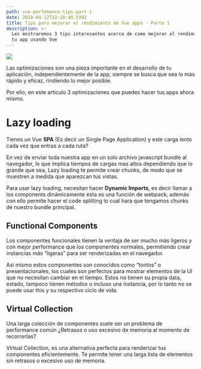 ```yaml
---
path: vue-perfomance-tips-part-1
date: 2020-04-12T22:28:40.539Z
title: Tips para mejorar el rendimiento de Vue apps - Parte 1
description: >-
  Les mostraremos 3 tips interesantes acerca de como mejorar el rendimiento de
  tu app usando Vue
---
```

![](/assets/thumbnail-vuejs.png)

Las optimizaciones son una pieza importante en el desarrollo de tu aplicación, independientemente de la app, siempre se busca que sea lo más rápido y eficaz, rindiendo lo mejor posible. 

Por ello, en este articulo 3 optimizaciones que puedes hacer tus apps ahora mismo.

# **Lazy loading**

Tienes un Vue **SPA** (Es decir un Single Page Application) y este carga lento cada vez que entras a cada ruta? 

En vez de enviar toda nuestra app en un solo archivo javascript bundle al navegador, lo que implica tiempos de cargas mas altos dependiendo que lo grande que sea, Lazy loading te permite crear chunks, de modo que se muestren a medida que aparezcan tus vistas.

Para usar lazy loading, necesitan hacer **Dynamic Imports**, es decir llamar a los components dinámicamente esta es una función de webpack, además con ello permite hacer el code splitting lo cual hara que tengamos chunks de nuestro bundle principal.

## Functional Components

Los componentes funcionales tienen la ventaja de ser mucho más ligeros y con mejor performance que los componentes normales, permitiendo crear instancias más “ligeras” para ser renderizadas en el navegador.

Así mismo estos componentes son conocidos como “tontos” o presentacionales, los cuales son perfectos para mostrar elementos de la UI que no necesitan cambiar en el tiempo. Estos no tienen su propia data, estado, tampoco tienen métodos o incluso una instancia, por lo tanto no se puede usar this y su respectivo ciclo de vida.

## Virtual Collection 

Una larga colección de componentes suele ser un problema de performance común ¿Retrasos o uso excesivo de memoria al momento de recorrerlas? 

Virtual Collection, es una alternativa perfecta para renderizar tus componentes eficientemente. Te permite tener una larga lista de elementos sin retrasos o excesivo uso de memoria.
